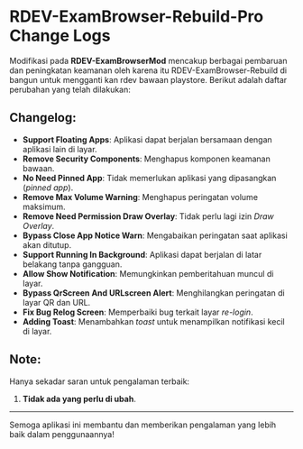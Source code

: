# RDEV-ExamBrowser-Rebuild-Pro Change Logs

Modifikasi pada **RDEV-ExamBrowserMod** mencakup berbagai pembaruan dan peningkatan keamanan oleh karena itu RDEV-ExamBrowser-Rebuild di bangun untuk mengganti kan rdev bawaan playstore. Berikut adalah daftar perubahan yang telah dilakukan:

## Changelog:
- **Support Floating Apps**: Aplikasi dapat berjalan bersamaan dengan aplikasi lain di layar.
- **Remove Security Components**: Menghapus komponen keamanan bawaan.
- **No Need Pinned App**: Tidak memerlukan aplikasi yang dipasangkan (*pinned app*).
- **Remove Max Volume Warning**: Menghapus peringatan volume maksimum.
- **Remove Need Permission Draw Overlay**: Tidak perlu lagi izin *Draw Overlay*.
- **Bypass Close App Notice Warn**: Mengabaikan peringatan saat aplikasi akan ditutup.
- **Support Running In Background**: Aplikasi dapat berjalan di latar belakang tanpa gangguan.
- **Allow Show Notification**: Memungkinkan pemberitahuan muncul di layar.
- **Bypass QrScreen And URLscreen Alert**: Menghilangkan peringatan di layar QR dan URL.
- **Fix Bug Relog Screen**: Memperbaiki bug terkait layar *re-login*.
- **Adding Toast**: Menambahkan *toast* untuk menampilkan notifikasi kecil di layar.

## Note:
Hanya sekadar saran untuk pengalaman terbaik:
1. **Tidak ada yang perlu di ubah**.

---

Semoga aplikasi ini membantu dan memberikan pengalaman yang lebih baik dalam penggunaannya!
